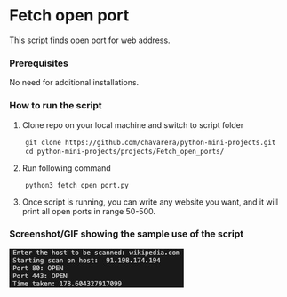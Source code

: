 # Fetch open port
<!--Remove the below lines and add yours -->
This script finds open port for web address.

### Prerequisites
<!--Remove the below lines and add yours -->
No need for additional installations.

### How to run the script
<!--Remove the below lines and add yours -->
1. Clone repo on your local machine and switch to script folder
```
    git clone https://github.com/chavarera/python-mini-projects.git
    cd python-mini-projects/projects/Fetch_open_ports/
```

2. Run following command
```
    python3 fetch_open_port.py
```

3. Once script is running, you can write any website you want, and it will print all open ports in range 50-500.

### Screenshot/GIF showing the sample use of the script
<!--Remove the below lines and add yours -->
![Example of script usage](Screenshot.png)

